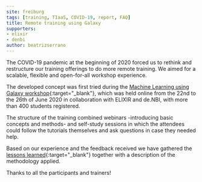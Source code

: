 ```yaml
---
site: freiburg
tags: [training, TIaaS, COVID-19, report, FAQ]
title: Remote training using Galaxy
supporters:
- elixir
- denbi
author: beatrizserrano
---
```


The COVID-19 pandemic at the beginning of 2020 forced us to rethink and restructure our training offerings to do more remote training. We aimed for a scalable, flexible and open-for-all workshop experience. 

The developed concept was first tried during the [Machine Learning using Galaxy workshop](https://elixir-europe.org/events/machine-learning-using-galaxy-webinar-workshop-series){:target="_blank"}, which was held online from the 22nd to the 26th of June 2020 in collaboration with ELIXIR and de.NBI, with more than 400 students registered. 

The structure of the training combined webinars -introducing basic concepts and methods- and self-study sessions in which the attendees could follow the tutorials themselves and ask questions in case they needed help. 

Based on our experience and the feedback received we have gathered the [lessons learned](https://docs.google.com/document/d/1_sQocj98DxhgnyvtXbRvcXlV84T_I3K1rFmWrMuw6x0/preview#){:target="_blank"} together with a description of the methodology applied.

Thanks to all the participants and trainers!

